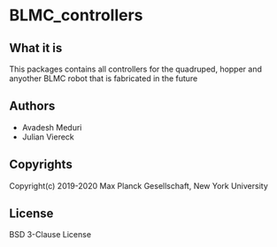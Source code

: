 # BLMC_controllers

## What it is

This packages contains all controllers for the quadruped, hopper and anyother BLMC robot that is fabricated in the future


## Authors
- Avadesh Meduri 
- Julian Viereck

## Copyrights

Copyright(c) 2019-2020 Max Planck Gesellschaft, New York University

## License

BSD 3-Clause License


